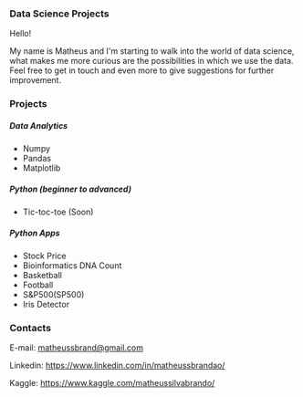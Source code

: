 ### Data Science Projects

Hello!

My name is Matheus and I'm starting to walk into the world of data science, what makes me more curious are the possibilities in which we use the data. Feel free to get in touch and even more to give suggestions for further improvement.

### Projects

##### Data Analytics
- Numpy
- Pandas
- Matplotlib

##### Python (beginner to advanced)
- Tic-toc-toe (Soon)

##### Python Apps
- Stock Price
- Bioinformatics DNA Count 
- Basketball
- Football
- S&P500(SP500)
- Iris Detector



### Contacts

E-mail: matheussbrand@gmail.com

Linkedin: https://www.linkedin.com/in/matheussbrandao/

Kaggle: https://www.kaggle.com/matheussilvabrando/
